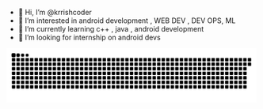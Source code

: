 - 👋 Hi, I’m @krrishcoder
- 👀 I’m interested in android development , WEB DEV , DEV OPS, ML
- 🌱 I’m currently learning c++ , java , android development
- 💞️ I’m looking for internship on android devs



![snake gif](https://github.com/krrishcoder/krrishcoder/blob/output/github-snake-dark.svg)
  



<!---
krrishcoder/krrishcoder is a ✨ special ✨ repository because its `README.md` (this file) appears on your GitHub profile.
You can click the Preview link to take a look at your changes.
--->
